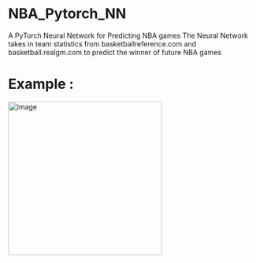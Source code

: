 # NBA_Pytorch_NN
A PyTorch Neural Network for Predicting NBA games
The Neural Network takes in team statistics from basketballreference.com and basketball.realgm.com to predict the winner of future NBA games
# Example :
<img width="312" alt="image" src="https://user-images.githubusercontent.com/109005071/202951143-44037f1e-60c0-4fdb-bd43-a7ffcc6e5460.png">

